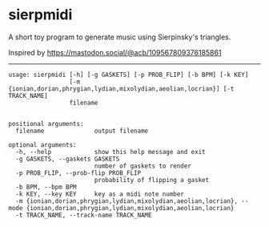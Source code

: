 # sierpmidi
A short toy program to generate music using Sierpinsky's triangles.

Inspired by https://mastodon.social/@acb/109567809376185861

---

    usage: sierpmidi [-h] [-g GASKETS] [-p PROB_FLIP] [-b BPM] [-k KEY]
                     [-m {ionian,dorian,phrygian,lydian,mixolydian,aeolian,locrian}] [-t TRACK_NAME]
                     filename


    positional arguments:
      filename              output filename

    optional arguments:
      -h, --help            show this help message and exit
      -g GASKETS, --gaskets GASKETS
                            number of gaskets to render
      -p PROB_FLIP, --prob-flip PROB_FLIP
                            probability of flipping a gasket
      -b BPM, --bpm BPM
      -k KEY, --key KEY     key as a midi note number
      -m {ionian,dorian,phrygian,lydian,mixolydian,aeolian,locrian}, --mode {ionian,dorian,phrygian,lydian,mixolydian,aeolian,locrian}
      -t TRACK_NAME, --track-name TRACK_NAME
